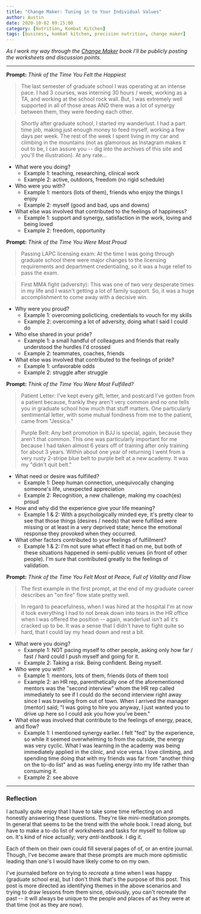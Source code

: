 ```yaml
---
title: "Change Maker: Tuning in to Your Individual Values"
author: Austin
date: 2020-10-02 09:15:00
category: [Nutrition, Kombat Kitchen]
tags: [business, kombat kitchen, precision nutrition, change maker]
---
```


*As I work my way through the [Change Maker](https://amzn.to/347aR2i) book I'll be publicly posting the worksheets and discussion points.*

---

**Prompt:** *Think of the Time You Felt the Happiest*

> The last semester of graduate school I was operating at an intense pace.  I had 3 courses, was interning 30 hours / week, working as a TA, and working at the school rock wall.  But, I was extremely well supported in all of those areas AND there was a lot of synergy between them, they were feeding each other.

> Shortly after graduate school, I started my wanderlust.  I had a part time job, making just enough money to feed myself, working a few days per week.  The rest of the week I spent living in my car and climbing in the mountains (not as glamorous as Instagram makes it out to be, I can assure you -- dig into the archives of this site and you'll the illustration).  At any rate...

* What were you doing?
    * Example 1:  teaching, researching, clinical work
    * Example 2:  active, outdoors, freedom (no rigid schedule)
* Who were you with?
    * Example 1:  mentors (lots of them), friends who enjoy the things I enjoy
    * Example 2:  myself (good and bad, ups and downs)
* What else was involved that contributed to the feelings of happiness?
    * Example 1:  support and synergy, satisfaction in the work, loving and being loved
    * Example 2:  freedom, opportunity

**Prompt:** *Think of the Time You Were Most Proud*

> Passing LAPC licensing exam:  At the time I was going through graduate school there were major changes to the licensing requirements and department credentialing, so it was a huge relief to pass the exam.

> First MMA fight (adversity): This was one of two very desperate times in my life and I wasn't getting a lot of family support.  So, it was a huge accomplishment to come away with a decisive win.

* Why were you proud?
    * Example 1:  overcoming policticing, credentials to vouch for my skills
    * Example 2:  overcoming a lot of adversity, doing what I said I could do
* Who else shared in your pride?
    * Example 1:  a small handful of colleagues and friends that really understood the hurdles I'd crossed
    * Example 2:  teammates, coaches, friends
* What else was involved that contributed to the feelings of pride?
    * Example 1:  unfavorable odds
    * Example 2:  struggle after struggle

**Prompt:** *Think of the Time You Were Most Fulfilled?*

> Patient Letter:  I've kept every gift, letter, and postcard I've gotten from a patient because, frankly they aren't very common and no one tells you in graduate school how much that stuff matters.  One particularly sentimental letter, with some mutual fondness from me to the patient, came from "Jessica."

> Purple Belt:  Any belt promotion in BJJ is special, again, because they aren't that common.  This one was particularly important for me because I had taken almost 6 years off of training after only training for about 3 years.  Within about one year of returning I went from a very rusty 2-stripe blue belt to purple belt at a new academy.  It was my "didn't quit belt."

* What need or desire was fulfilled?
    * Example 1:  Deep human connection, unequivocally changing someone's life, unexpected appreciation
    * Example 2:  Recognition, a new challenge, making my coach(es) proud
* How and why did the experience give your life meaning?
    * Example 1 & 2:  With a psychologically minded eye, it's pretty clear to see that those things (desires / needs) that were fulfilled were missing or at least in a very deprived state; hence the emotional response they provoked when they occurred.
* What other factors contributed to your feelings of fulfillment?
    * Example 1 & 2:  I'm not sure what effect it had on me, but both of these situations happened in semi-public venues (in front of other people).  I'm sure that contributed greatly to the feelings of validation.

**Prompt:** *Think of the Time You Felt Most at Peace, Full of Vitality and Flow*

> The first example in the first prompt, at the end of my graduate career describes an "on fire" flow state pretty well.

> In regard to peacefulness, when I was hired at the hospital I'm at now it took everything I had to not break down into tears in the HR office when I was offered the position -- again, wanderlust isn't all it's cracked up to be.  It was a sense that I didn't have to fight quite so hard, that I could lay  my head down and rest a bit.

* What were you doing?
    * Example 1:  NOT pacing myself to other people, asking only how far / fast / hard could I push myself and going for it.
    * Example 2:  Taking a risk.  Being confident.  Being myself.
* Who were you with?
    * Example 1:  mentors, lots of them, friends (lots of them too)
    * Example 2:  an HR rep, parenthetically one of the aforementioned mentors was the "second interview" whom the HR rep called immediately to see if I could do the second interview right away since I was traveling from out of town.  When I arrived the manager (mentor) said; "I was going to hire you anyway, I just wanted you to drive up here so I could ask you how you've been."
* What else was involved that contribute to the feelings of energy, peace, and flow?
    * Example 1:  I mentioned synergy earlier.  I felt "fed" by the experience, so while it seemed overwhelming to from the outside, the energy was very cyclic.  What I was learning in the academy was being immediately applied in the clinic, and vice versa.  I love climbing, and spending time doing that with my friends was far from "another thing on the to-do list" and as was fueling energy into my life rather than consuming it.
    * Example 2:  see above

---

### Reflection

I actually quite enjoy that I have to take some time reflecting on and honestly answering these questions.  They're like mini-meditation prompts.  In general that seems to be the trend with the whole book.  I read along, but have to make a to-do list of worksheets and tasks for myself to follow up on.  It's kind of nice actually; very *anti-textbook.*  I dig it.

Each of them on their own could fill several pages of of, or an entire journal.  Though, I've become aware that these prompts are much more optimistic leading than one's I would have likely come to on my own.  

I've journaled before on trying to *recreate* a time when I was happy (graduate school era), but I don't think that's the purpose of this post.  This post is more directed as identifying themes in the above scenarios and trying to draw lessons from them since, obviously, you can't recreate the past -- it will always be unique to the people and places of as they were at that time (not as they are now).
